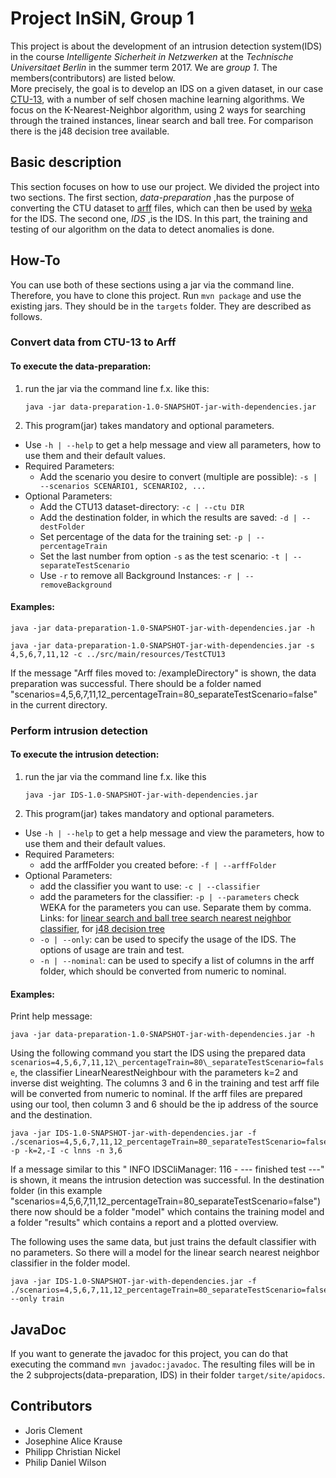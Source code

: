 # Project InSiN, Group 1
This project is about the development of an intrusion detection system(IDS)
in the course _Intelligente Sicherheit in Netzwerken_
at the _Technische Universitaet Berlin_ in the summer term 2017.
We are _group 1_. The members(contributors) are listed below.<br/>
More precisely, the goal is to develop an IDS on a given dataset, in our case
[CTU-13](http://mcfp.weebly.com/the-ctu-13-dataset-a-labeled-dataset-with-botnet-normal-and-background-traffic.html),
with a number of self chosen machine learning algorithms.
We focus on the K-Nearest-Neighbor algorithm, using 2 ways for searching through
the trained instances, linear search and ball tree.
For comparison there is the j48 decision tree available.

## Basic description
This section focuses on how to use our project. We divided the project into two
sections.
The first section, _data-preparation_ ,has the purpose of converting the CTU dataset to
[arff](https://weka.wikispaces.com/ARFF) files,
which can then be used by [weka](http://www.cs.waikato.ac.nz/ml/weka/)
for the IDS.
The second one, _IDS_ ,is the IDS.
In this part, the training and testing of our algorithm on the data to detect
anomalies is done.


## How-To
You can use both of these sections using a jar via the command line.
Therefore, you have to clone this project.
Run ```mvn package``` and use the existing jars. They should be in the
```targets``` folder.
They are described as follows.


### Convert data from CTU-13 to Arff

#### To execute the data-preparation:
1. run the jar via the command line f.x. like this:
   ```
   java -jar data-preparation-1.0-SNAPSHOT-jar-with-dependencies.jar
   ```
2. This program(jar) takes mandatory and optional parameters.
  * Use `-h | --help` to get a help message and view all parameters,
    how to use them and their default values.
  * Required Parameters:
     * Add the scenario you desire to convert (multiple are possible):
       `-s | --scenarios SCENARIO1, SCENARIO2, ...`
  * Optional Parameters:
      * Add the CTU13 dataset-directory:
        `-c | --ctu DIR`
      * Add the destination folder, in which the results are saved: `-d | --destFolder`
      * Set percentage of the data for the training set: `-p | --percentageTrain`
      * Set the last number from option `-s` as the test scenario: `-t | --separateTestScenario`
      * Use `-r` to remove all Background Instances: `-r | --removeBackground`


#### Examples:
```
java -jar data-preparation-1.0-SNAPSHOT-jar-with-dependencies.jar -h
```
```
java -jar data-preparation-1.0-SNAPSHOT-jar-with-dependencies.jar -s 4,5,6,7,11,12 -c ../src/main/resources/TestCTU13
```

If the message "Arff files moved to: /exampleDirectory" is shown, the data preparation was successful.
There should be a folder named "scenarios=4,5,6,7,11,12_percentageTrain=80_separateTestScenario=false" in the current directory.



### Perform intrusion detection

#### To execute the intrusion detection:
1. run the jar via the command line f.x. like this
   ```
   java -jar IDS-1.0-SNAPSHOT-jar-with-dependencies.jar
   ```
2. This program(jar) takes mandatory and optional parameters.
  * Use `-h | --help` to get a help message and view the parameters,
    how to use them and their default values.
  * Required Parameters:
      * add the arffFolder you created before: `-f | --arffFolder`
  * Optional Parameters:
      * add the classifier you want to use: `-c | --classifier`
      * add the parameters for the classifier: `-p | --parameters`
        check WEKA for the parameters you can use. Separate them by comma. Links:
        for [linear search and ball tree search nearest neighbor classifier](http://weka.sourceforge.net/doc.dev/weka/classifiers/lazy/IBk.html),
        for [j48 decision tree](http://weka.sourceforge.net/doc.dev/weka/classifiers/trees/J48.html)
      * `-o | --only`: can be used to specify the usage of the IDS. The options of usage are train and test.
      * `-n | --nominal`: can be used to specify a list of columns in the arff folder,
                          which should be converted from numeric to nominal.


#### Examples:
Print help message:
```
java -jar data-preparation-1.0-SNAPSHOT-jar-with-dependencies.jar -h
```

Using the following command you start the IDS using the prepared data `scenarios=4,5,6,7,11,12\_percentageTrain=80\_separateTestScenario=false`, the classifier LinearNearestNeighbour with the parameters k=2 and inverse dist weighting.
The columns 3 and 6 in the training and test arff file will be converted from
numeric to nominal. If the arff files are prepared using our tool, then column 3
and 6 should be the ip address of the source and the destination.

```
java -jar IDS-1.0-SNAPSHOT-jar-with-dependencies.jar -f ./scenarios=4,5,6,7,11,12_percentageTrain=80_separateTestScenario=false -p -k=2,-I -c lnns -n 3,6
```
If a message similar to this " INFO IDSCliManager: 116 - --- finished test ---" is shown,
it means the intrusion detection was successful.
In the destination folder (in this example "scenarios=4,5,6,7,11,12_percentageTrain=80_separateTestScenario=false") there now should be a folder "model" which contains the training model and a folder "results" which contains a report and a plotted overview.

The following uses the same data, but just trains the default classifier with no
parameters. So there will a model for the linear search nearest neighbor
classifier in the folder model.
```
java -jar IDS-1.0-SNAPSHOT-jar-with-dependencies.jar -f ./scenarios=4,5,6,7,11,12_percentageTrain=80_separateTestScenario=false --only train
```



## JavaDoc
If you want to generate the javadoc for this project,
you can do that executing the command `mvn javadoc:javadoc`.
The resulting files will be in the 2 subprojects(data-preparation, IDS) in their
folder `target/site/apidocs`.



## Contributors
* Joris Clement
* Josephine Alice Krause
* Philipp Christian Nickel
* Philip Daniel Wilson
